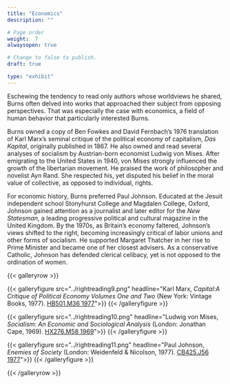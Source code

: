 ```yaml
---
title: "Economics"
description: ""

# Page order
weight:  7
alwaysopen: true

# Change to false to publish.
draft: true

type: "exhibit"
---
```

Eschewing the tendency to read only authors whose worldviews he shared, Burns often delved into works that approached their subject from opposing perspectives. That was especially the case with economics, a field of human behavior that particularly interested Burns.

Burns owned a copy of Ben Fowkes and David Fernbach’s 1976 translation of Karl Marx’s seminal critique of the political economy of capitalism, *Das Kapital*, originally published in 1867. He also owned and read several analyses of socialism by Austrian-born economist Ludwig von Mises. After emigrating to the United States in 1940, von Mises strongly influenced the growth of the libertarian movement. He praised the work of philosopher and novelist Ayn Rand. She respected his, yet disputed his belief in the moral value of collective, as opposed to individual, rights.

For economic history, Burns preferred Paul Johnson. Educated at the Jesuit independent school Stonyhurst College and Magdalen College, Oxford, Johnson gained attention as a journalist and later editor for the *New Statesman*, a leading progressive political and cultural magazine in the United Kingdom. By the 1970s, as Britain’s economy faltered, Johnson’s views shifted to the right, becoming increasingly critical of labor unions and other forms of socialism. He supported Margaret Thatcher in her rise to Prime Minister and became one of her closest advisers. As a conservative Catholic, Johnson has defended clerical celibacy, yet is not opposed to the ordination of women.

{{< galleryrow >}}

{{< galleryfigure src="../rightreading9.png"
           headline="Karl Marx, *Capital:A Critique of Political Economy Volumes One and Two* (New York: Vintage Books, 1977). [HB501.M36 1977](https://bc-primo.hosted.exlibrisgroup.com/permalink/f/1jdnfk3/ALMA-BC21379059210001021)">}}
{{< /galleryfigure >}}

{{< galleryfigure src="../rightreading10.png"
           headline="Ludwig von Mises, *Socialism: An Economic and Sociological Analysis* (London: Jonathan Cape, 1969). [HX276.M58 1969](https://bc-primo.hosted.exlibrisgroup.com/permalink/f/1jdnfk3/ALMA-BC21426929660001021)">}}
{{< /galleryfigure >}}

{{< galleryfigure src="../rightreading11.png"
           headline="Paul Johnson, *Enemies of Society* (London: Weidenfeld & Nicolson, 1977). [CB425.J56 1977](https://bc-primo.hosted.exlibrisgroup.com/permalink/f/1jdnfk3/ALMA-BC21352349850001021)">}}
{{< /galleryfigure >}}

{{< /galleryrow >}}
